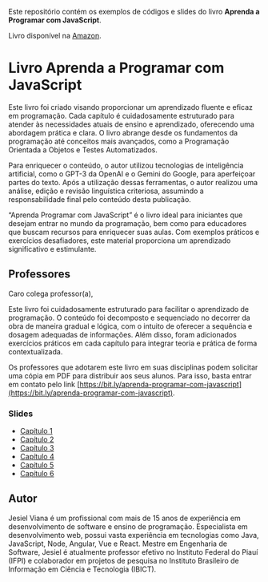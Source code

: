 

Este repositório contém os exemplos de códigos e slides do livro **Aprenda a Programar com JavaScript**.

Livro disponível na [Amazon](https://www.amazon.com.br/dp/B0D522X242/).

# Livro Aprenda a Programar com JavaScript

Este livro foi criado visando proporcionar um aprendizado fluente e eficaz em programação. Cada capítulo é cuidadosamente estruturado para atender às necessidades atuais de ensino e aprendizado, oferecendo uma abordagem prática e clara. O livro abrange desde os fundamentos da programação até conceitos mais avançados, como a Programação Orientada a Objetos e Testes Automatizados.

Para enriquecer o conteúdo, o autor utilizou tecnologias de inteligência artificial, como o GPT-3 da OpenAI e o Gemini do Google, para aperfeiçoar partes do texto. Após a utilização dessas ferramentas, o autor realizou uma análise, edição e revisão linguística criteriosa, assumindo a responsabilidade final pelo conteúdo desta publicação.

“Aprenda Programar com JavaScript” é o livro ideal para iniciantes que desejam entrar no mundo da programação, bem como para educadores que buscam recursos para enriquecer suas aulas. Com exemplos práticos e exercícios desafiadores, este material proporciona um aprendizado significativo e estimulante.

## Professores

Caro colega professor(a),

Este livro foi cuidadosamente estruturado para facilitar o aprendizado de programação. O conteúdo foi decomposto e sequenciado no decorrer da obra de maneira gradual e lógica, com o intuito de oferecer a sequência e dosagem adequadas de informações. Além disso, foram adicionados exercícios práticos em cada capítulo para integrar teoria e prática de forma contextualizada.

Os professores que adotarem este livro em suas disciplinas podem solicitar uma cópia em PDF para distribuir aos seus alunos. Para isso, basta entrar em contato pelo link [https://bit.ly/aprenda-programar-com-javascript](https://bit.ly/aprenda-programar-com-javascript).

### Slides
- [Capítulo 1](https://docs.google.com/presentation/d/1RRLFaArMJa62LBraM-ZUyOT4HU5xG4eTpg03YMo1Ia8/edit?usp=drive_link)
- [Capítulo 2](https://docs.google.com/presentation/d/1_Us35zbbZRoQHWE5OxuCmc4STTSejSogInXq0tMzW5s/edit?usp=drive_link)
- [Capítulo 3](https://docs.google.com/presentation/d/1xHkEizsCESxGx3sKIqECzZ-rRsl8Yp4fDkOcUPs1zyY/edit?usp=drive_link)
- [Capítulo 4](https://docs.google.com/presentation/d/1ylIcv_saYAbZjGNEWGPyf3qu4fW6fhgmXmewonpyUMs/edit?usp=drive_link)
- [Capítulo 5](https://docs.google.com/presentation/d/1CuTrVC6Tq2LRTWlxaX2bn62seULqVsP-OY1eWl4Oblg/edit?usp=drive_link)
- [Capítulo 6](https://docs.google.com/presentation/d/167h6YKhAxvhUkzpTAB1RZp2m9ibZULQzc1qTGJHpi5M/edit?usp=drive_link)

## Autor

Jesiel Viana é um profissional com mais de 15 anos de experiência em desenvolvimento de software e ensino de programação. Especialista em desenvolvimento web, possui vasta experiência em tecnologias como Java, JavaScript, Node, Angular, Vue e React. Mestre em Engenharia de Software, Jesiel é atualmente professor efetivo no Instituto Federal do Piauí (IFPI) e colaborador em projetos de pesquisa no Instituto Brasileiro de Informação em Ciência e Tecnologia (IBICT).
